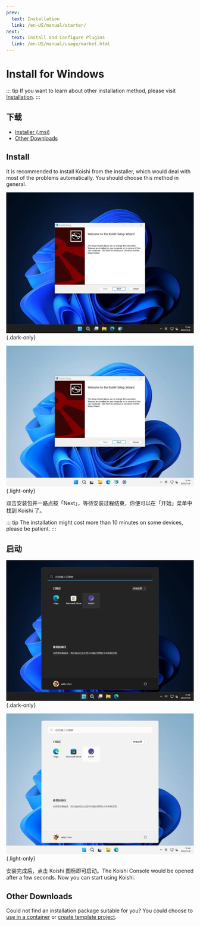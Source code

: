 ```yaml
---
prev:
  text: Installation
  link: /en-US/manual/starter/
next:
  text: Install and Configure Plugins
  link: /en-US/manual/usage/market.html
---
```


# Install for Windows

::: tip
If you want to learn about other installation method, please visit [Installation](./index.md).
:::

## 下载

- [Installer (.msi)](https://k.ilharp.cc/win.msi)
- [Other Downloads](https://github.com/koishijs/koishi-desktop/releases)

## Install

It is recommended to install Koishi from the installer, which would deal with most of the problems automatically. You should choose this method in general.

![msi-installer](/manual/windows/msi-installer-dark.webp) {.dark-only}

![msi-installer](/manual/windows/msi-installer-light.webp) {.light-only}

双击安装包并一路点按「Next」，等待安装过程结束，你便可以在「开始」菜单中找到 Koishi 了。

::: tip
The installation might cost more than 10 minutes on some devices, please be patient.
:::

## 启动

![start-menu](/manual/windows/start-menu-dark.webp) {.dark-only}

![start-menu](/manual/windows/start-menu-light.webp) {.light-only}

安装完成后，点击 Koishi 图标即可启动。The Koishi Console would be opened after a few seconds. Now you can start using Koishi.

## Other Downloads

Could not find an installation package suitable for you? You could choose to [use in a container](./docker.md) or [create template project](./boilerplate.md).
